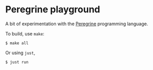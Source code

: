# Peregrine playground

A bit of experimentation with the [Peregrine] programming language.

To build, use `make`:

```console
$ make all
```

Or using `just`,

```console
$ just run
```


[Peregrine]: https://github.com/peregrine-lang/Peregrine
